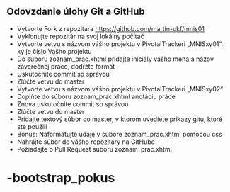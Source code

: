 
## Odovzdanie úlohy Git a GitHub
* Vytvorte Fork z repozitára https://github.com/martin-ukf/mnis01
* Vyklonujte repozitár na svoj lokálny počítač
* Vytvorte vetvu s názvom vášho projektu v PivotalTrackeri „MNISxy01“, xy je číslo Vášho projektu
* Do súboru zoznam_prac.xhtml pridajte iniciály vášho mena a názov záverečnej práce, dodržte formát 
* Uskutočnite commit so správou
* Zlúčte vetvu do master
* Vytvorte vetvu s názvom vášho projektu v PivotalTrackeri „MNISxy02“ 
* Doplňte do súboru zoznam_prac.xhtml anotáciu práce
* Znova uskutočnite commit so správou
* Zlúčte vetvu do master
* Pridajte textový súbor do master, v ktorom uvediete príkazy gitu, ktoré ste použili
* Bonus: Naformátujte údaje v súbore zoznam_prac.xhtml pomocou css
* Nahrajte súbor do vášho repozitáry na GitHube
* Požiadajte o Pull Request súboru zoznam_prac.xhtml
# -bootstrap_pokus
